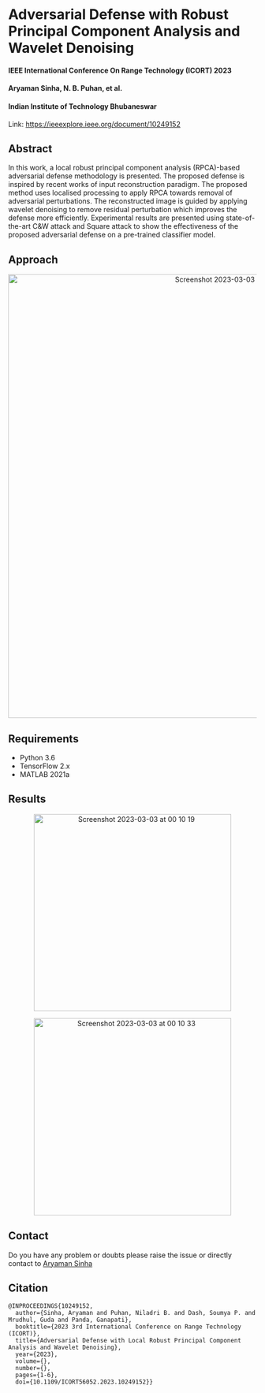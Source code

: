 # Adversarial Defense with Robust Principal Component Analysis and Wavelet Denoising
#### IEEE International Conference On Range Technology (ICORT) 2023
#### Aryaman Sinha, N. B. Puhan, et al.
#### Indian Institute of Technology Bhubaneswar

Link: https://ieeexplore.ieee.org/document/10249152

## Abstract
In this work, a local robust principal component analysis (RPCA)-based adversarial defense methodology is presented. The proposed defense is inspired by recent works of input reconstruction paradigm. The proposed method uses localised processing to apply RPCA towards removal of adversarial perturbations. The reconstructed image is guided by applying wavelet denoising to remove residual perturbation which improves the defense more efficiently. Experimental results are presented using
state-of-the-art C&W attack and Square attack to show the effectiveness of the proposed adversarial defense on a pre-trained classifier model.

## Approach

<p align="center">
<img width="900" alt="Screenshot 2023-03-03 at 00 09 16" src="https://user-images.githubusercontent.com/40312186/222521476-8358bfa8-d1e4-4952-95d0-aa2b1593f188.png">
</p>


## Requirements 
 - Python 3.6 
 - TensorFlow 2.x
 - MATLAB 2021a 
 
## Results
<p align="center">
<img width="400" alt="Screenshot 2023-03-03 at 00 10 19" src="https://user-images.githubusercontent.com/40312186/222521686-34ab4899-663a-439d-befe-7863f3b3879a.png">
</p>
<p align="center"> 
<img width="400" alt="Screenshot 2023-03-03 at 00 10 33" src="https://user-images.githubusercontent.com/40312186/222521742-67bd3cba-80f5-4d72-a865-c5933b6279ca.png">
</p>

## Contact
Do you have any problem or doubts please raise the issue or directly contact to [Aryaman Sinha](https://github.com/as791/)

## Citation
```
@INPROCEEDINGS{10249152,
  author={Sinha, Aryaman and Puhan, Niladri B. and Dash, Soumya P. and Mrudhul, Guda and Panda, Ganapati},
  booktitle={2023 3rd International Conference on Range Technology (ICORT)}, 
  title={Adversarial Defense with Local Robust Principal Component Analysis and Wavelet Denoising}, 
  year={2023},
  volume={},
  number={},
  pages={1-6},
  doi={10.1109/ICORT56052.2023.10249152}}
```
